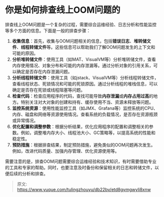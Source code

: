 # 你是如何排查线上OOM问题的

排查线上OOM问题是一个复杂的过程，需要综合运维经验、日志分析和性能监控等多个方面的信息。下面是一般的排查步骤：

1. **收集信息**：首先，收集与OOM问题相关的信息，包括**错误日志**、**堆转储文件**、**线程转储文件**等。这些信息可以帮助我们了解OOM问题发生的上下文和可能的原因。
2. **分析堆转储文件**：使用工具（如MAT、VisualVM等）分析堆转储文件，查看内存使用情况、对象分布和可能的内存泄漏等。通过分析对象的引用关系，可以确定是否存在内存泄漏问题。
3. **分析线程转储文件**：使用工具（如jstack、VisualVM等）分析线程转储文件，查看线程状态、死锁情况和可能的死锁原因。通过分析线程的堆栈信息，可以确定是否存在死锁或线程阻塞等问题。
4. **检查代码**：检查应用程序的代码，查找可能导致**内存泄漏**或**内存占用过高**的地方。特别关注对大对象的创建和持有、缓存使用不当、资源未释放等问题。
5. **监控系统资源**：使用性能监控工具（如JMX、Grafana等）监控系统的CPU、内存、磁盘和网络等资源使用情况。查看系统的负载情况，是否存在资源瓶颈或异常情况。
6. **优化配置和调整参数**：根据分析结果，优化应用程序的配置和调整相关的参数。例如，调整堆内存大小、线程池大小、GC策略等，以提高系统的性能和稳定性。
7. **预防措施**：根据排查结果，制定预防措施，避免类似的OOM问题再次发生。例如，改进代码质量、加强内存管理、优化资源使用等。

需要注意的是，排查OOM问题需要综合运维经验和技术知识，有时需要借助专业的工具和专家的帮助。同时，也要注意及时备份和保留相关的日志和转储文件，以便后续的分析和排查。


> 原文: <https://www.yuque.com/tulingzhouyu/db22bv/etd8gymgwyli8xnw>